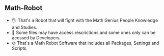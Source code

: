## Math-Robot

- 🖐 That's a Robot that will fight with the Math Genius People Knowledge and Studies.
- 🚫 Some files may have access rescrictions and some ones only can be acessed by Developers.
- ⚙️ That's a Math Robot Software that includes all Packages, Settings and Scripts.


